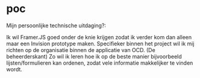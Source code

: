 # poc

Mijn persoonlijke technische uitdaging?:

Ik wil Framer.JS goed onder de knie krijgen zodat ik verder kom dan alleen maar een Invision prototype maken. 
Specifieker binnen het project wil ik mij richten op de organisatie binnen de applicatie van OCD. (De beheerderskant) Zo wil ik leren hoe ik op de beste manier bijvoorbeeld lijsten/formulieren kan ordenen, zodat vele informatie makkelijker te vinden wordt. 

